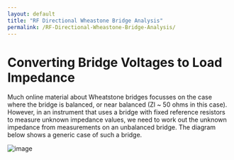 ```yaml
---
layout: default
title: "RF Directional Wheastone Bridge Analysis"
permalink: /RF-Directional-Wheastone-Bridge-Analysis/
---
```

# Converting Bridge Voltages to Load Impedance
Much online material about Wheatstone bridges focusses on the case where the bridge is balanced, or near balanced (Zl ~ 50 ohms in this case). However, in an instrument that uses a bridge with fixed reference resistors to measure unknown impedance values, we need to work out the unknown impedance from measurements on an unbalanced bridge. The diagram below shows a generic case of such a bridge.

![image](https://github.com/user-attachments/assets/b849b05d-860f-44f5-8954-c11939967a87)
